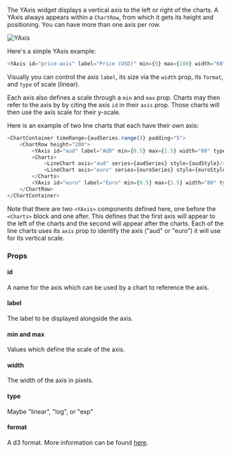 
The YAxis widget displays a vertical axis to the left or right of the charts. A YAxis always appears within a `ChartRow`, from which it gets its height and positioning. You can have more than one axis per row.

![YAxis](../../docs/yaxis.png "YAxis")

Here's a simple YAxis example:

```js
<YAxis id="price-axis" label="Price (USD)" min={0} max={100} width="60" type="linear" format="$,.2f"/>
```

Visually you can control the axis `label`, its size via the `width` prop, its `format`, and `type` of scale (linear).

Each axis also defines a scale through a `min` and `max` prop. Charts may then refer to the axis by by citing the axis `id` in their `axis` prop. Those charts will then use the axis scale for their y-scale.

Here is an example of two line charts that each have their own axis:

```js
<ChartContainer timeRange={audSeries.range()} padding="5">
    <ChartRow height="200">
        <YAxis id="aud" label="AUD" min={0.5} max={1.5} width="60" type="linear" format="$,.2f"/>
        <Charts>
            <LineChart axis="aud" series={audSeries} style={audStyle}/>
            <LineChart axis="euro" series={euroSeries} style={euroStyle}/>
        </Charts>
        <YAxis id="euro" label="Euro" min={0.5} max={1.5} width="80" type="linear" format="$,.2f"/>
    </ChartRow>
</ChartContainer>
```

 Note that there are two `<YAxis>` components defined here, one before the `<Charts>` block and one after. This defines that the first axis will appear to the left of the charts and the second will appear after the charts. Each of the line charts uses its `axis` prop to identify the axis ("aud" or "euro") it will use for its vertical scale.

### Props

#### id

A name for the axis which can be used by a chart to reference the axis.

#### label

The label to be displayed alongside the axis.

#### min and max

Values which define the scale of the axis.

#### width

The width of the axis in pixels.

#### type

Maybe "linear", "log", or "exp"

#### format

A d3 format. More information can be found [here](https://github.com/mbostock/d3/wiki/Formatting#d3_format).

